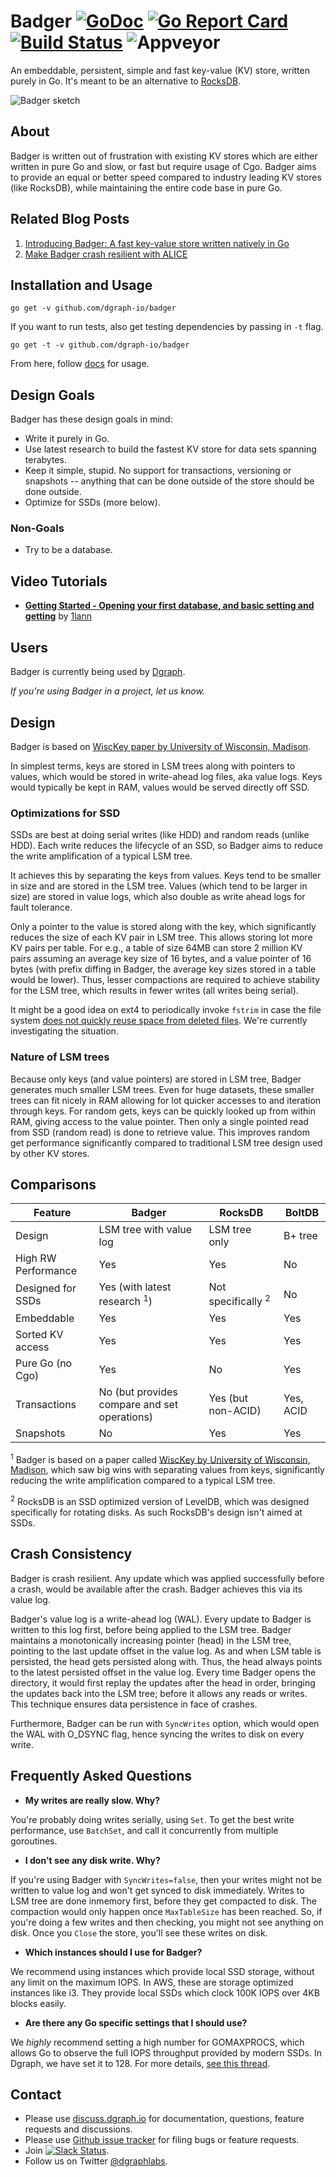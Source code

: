 # Badger [![GoDoc](https://godoc.org/github.com/dgraph-io/badger?status.svg)](https://godoc.org/github.com/dgraph-io/badger) [![Go Report Card](https://goreportcard.com/badge/github.com/dgraph-io/badger)](https://goreportcard.com/report/github.com/dgraph-io/badger) [![Build Status](https://travis-ci.org/dgraph-io/badger.svg?branch=master)](https://travis-ci.org/dgraph-io/badger) ![Appveyor](https://ci.appveyor.com/api/projects/status/github/dgraph-io/badger?branch=master&svg=true)

An embeddable, persistent, simple and fast key-value (KV) store, written purely in Go. It's meant to be an alternative to [RocksDB](https://github.com/facebook/rocksdb).

![Badger sketch](/images/sketch.jpg)

## About

Badger is written out of frustration with existing KV stores which are either written in pure Go and slow, or fast but require usage of Cgo.
Badger aims to provide an equal or better speed compared to industry leading KV stores (like RocksDB), while maintaining the entire code base in pure Go.

## Related Blog Posts

1. [Introducing Badger: A fast key-value store written natively in Go](https://open.dgraph.io/post/badger/)
2. [Make Badger crash resilient with ALICE](https://blog.dgraph.io/post/alice/)

## Installation and Usage

`go get -v github.com/dgraph-io/badger`

If you want to run tests, also get testing dependencies by passing in `-t` flag.

`go get -t -v github.com/dgraph-io/badger`

From here, follow [docs](https://godoc.org/github.com/dgraph-io/badger) for usage.

## Design Goals

Badger has these design goals in mind:

- Write it purely in Go.
- Use latest research to build the fastest KV store for data sets spanning terabytes.
- Keep it simple, stupid. No support for transactions, versioning or snapshots -- anything that can be done outside of the store should be done outside.
- Optimize for SSDs (more below).

### Non-Goals

- Try to be a database.

## Video Tutorials

- **[Getting Started - Opening your first database, and basic setting and getting](https://www.youtube.com/watch?v=XBKq39caRZ8)** by [1lann](https://github.com/1lann)

## Users

Badger is currently being used by [Dgraph](https://github.com/dgraph-io/dgraph).

*If you're using Badger in a project, let us know.*

## Design

Badger is based on [WiscKey paper by University of Wisconsin, Madison](https://www.usenix.org/system/files/conference/fast16/fast16-papers-lu.pdf).

In simplest terms, keys are stored in LSM trees along with pointers to values, which would be stored in write-ahead log files, aka value logs.
Keys would typically be kept in RAM, values would be served directly off SSD.

### Optimizations for SSD

SSDs are best at doing serial writes (like HDD) and random reads (unlike HDD).
Each write reduces the lifecycle of an SSD, so Badger aims to reduce the write amplification of a typical LSM tree.

It achieves this by separating the keys from values. Keys tend to be smaller in size and are stored in the LSM tree.
Values (which tend to be larger in size) are stored in value logs, which also double as write ahead logs for fault tolerance.

Only a pointer to the value is stored along with the key, which significantly reduces the size of each KV pair in LSM tree.
This allows storing lot more KV pairs per table. For e.g., a table of size 64MB can store 2 million KV pairs assuming an average key size of 16 bytes, and a value pointer of 16 bytes (with prefix diffing in Badger, the average key sizes stored in a table would be lower).
Thus, lesser compactions are required to achieve stability for the LSM tree, which results in fewer writes (all writes being serial).

It might be a good idea on ext4 to periodically invoke `fstrim` in case the file system [does not quickly reuse space from deleted files](http://www.ogris.de/blkalloc/).
We're currently investigating the situation.

### Nature of LSM trees

Because only keys (and value pointers) are stored in LSM tree, Badger generates much smaller LSM trees.
Even for huge datasets, these smaller trees can fit nicely in RAM allowing for lot quicker accesses to and iteration through keys.
For random gets, keys can be quickly looked up from within RAM, giving access to the value pointer.
Then only a single pointed read from SSD (random read) is done to retrieve value.
This improves random get performance significantly compared to traditional LSM tree design used by other KV stores.

## Comparisons

| Feature             | Badger                                       | RocksDB                       | BoltDB    |
| -------             | ------                                       | -------                       | ------    |
| Design              | LSM tree with value log                      | LSM tree only                 | B+ tree   |
| High RW Performance | Yes                                          | Yes                           | No        |
| Designed for SSDs   | Yes (with latest research <sup>1</sup>)      | Not specifically <sup>2</sup> | No        |
| Embeddable          | Yes                                          | Yes                           | Yes       |
| Sorted KV access    | Yes                                          | Yes                           | Yes       |
| Pure Go (no Cgo)    | Yes                                          | No                            | Yes       |
| Transactions        | No (but provides compare and set operations) | Yes (but non-ACID)            | Yes, ACID |
| Snapshots           | No                                           | Yes                           | Yes       |

<sup>1</sup> Badger is based on a paper called [WiscKey by University of Wisconsin, Madison](https://www.usenix.org/system/files/conference/fast16/fast16-papers-lu.pdf), which saw big wins with separating values from keys, significantly reducing the write amplification compared to a typical LSM tree.

<sup>2</sup> RocksDB is an SSD optimized version of LevelDB, which was designed specifically for rotating disks.
As such RocksDB's design isn't aimed at SSDs.

## Crash Consistency

Badger is crash resilient. Any update which was applied successfully before a crash, would be available after the crash.
Badger achieves this via its value log.

Badger's value log is a write-ahead log (WAL). Every update to Badger is written to this log first, before being applied to the LSM tree.
Badger maintains a monotonically increasing pointer (head) in the LSM tree, pointing to the last update offset in the value log.
As and when LSM table is persisted, the head gets persisted along with.
Thus, the head always points to the latest persisted offset in the value log.
Every time Badger opens the directory, it would first replay the updates after the head in order, bringing the updates back into the LSM tree; before it allows any reads or writes.
This technique ensures data persistence in face of crashes.

Furthermore, Badger can be run with `SyncWrites` option, which would open the WAL with O_DSYNC flag, hence syncing the writes to disk on every write.

## Frequently Asked Questions

- **My writes are really slow. Why?**

You're probably doing writes serially, using `Set`. To get the best write performance, use `BatchSet`, and call it
concurrently from multiple goroutines.

- **I don't see any disk write. Why?**

If you're using Badger with `SyncWrites=false`, then your writes might not be written to value log
and won't get synced to disk immediately. Writes to LSM tree are done inmemory first, before they
get compacted to disk. The compaction would only happen once `MaxTableSize` has been reached. So, if
you're doing a few writes and then checking, you might not see anything on disk. Once you `Close`
the store, you'll see these writes on disk.

- **Which instances should I use for Badger?**

We recommend using instances which provide local SSD storage, without any limit
on the maximum IOPS. In AWS, these are storage optimized instances like i3. They
provide local SSDs which clock 100K IOPS over 4KB blocks easily.

- **Are there any Go specific settings that I should use?**

We *highly* recommend setting a high number for GOMAXPROCS, which allows Go to
observe the full IOPS throughput provided by modern SSDs. In Dgraph, we have set
it to 128. For more details, [see this
thread](https://groups.google.com/d/topic/golang-nuts/jPb_h3TvlKE/discussion).

## Contact
- Please use [discuss.dgraph.io](https://discuss.dgraph.io) for documentation, questions, feature requests and discussions.
- Please use [Github issue tracker](https://github.com/dgraph-io/badger/issues) for filing bugs or feature requests.
- Join [![Slack Status](http://slack.dgraph.io/badge.svg)](http://slack.dgraph.io).
- Follow us on Twitter [@dgraphlabs](https://twitter.com/dgraphlabs).
